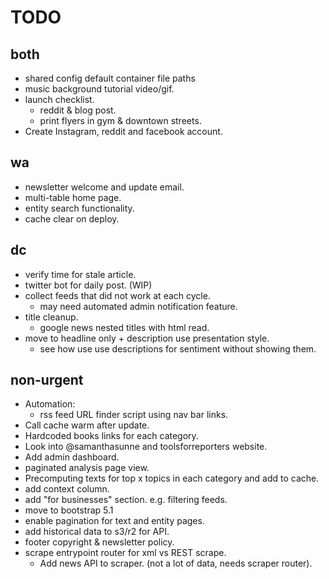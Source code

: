 # TODO


## both

- shared config default container file paths
- music background tutorial video/gif.
- launch checklist.
  - reddit & blog post.
  - print flyers in gym & downtown streets.
- Create Instagram, reddit and facebook account.

## wa

- newsletter welcome and update email.
- multi-table home page.
- entity search functionality.
- cache clear on deploy.

## dc

- verify time for stale article.
- twitter bot for daily post. (WIP)
- collect feeds that did not work at each cycle.
  - may need automated admin notification feature.
- title cleanup.
  - google news nested titles with html read.
- move to headline only + description use presentation style.
  - see how use use descriptions for sentiment without showing them.

## non-urgent

- Automation:
  - rss feed URL finder script using nav bar links.
- Call cache warm after update.
- Hardcoded books links for each category.
- Look into @samanthasunne and toolsforreporters website.
- Add admin dashboard.
- paginated analysis page view.
- Precomputing texts for top x topics in each category and add to cache.
- add context column.
- add "for businesses" section. e.g. filtering feeds.
- move to bootstrap 5.1
- enable pagination for text and entity pages.
- add historical data to s3/r2 for API.
- footer copyright & newsletter policy.
- scrape entrypoint router for xml vs REST scrape.
  - Add news API to scraper. (not a lot of data, needs scraper router).